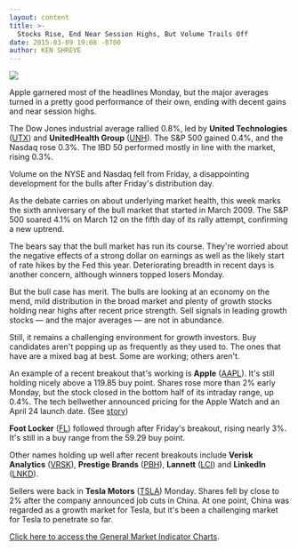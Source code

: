 ```yaml
---
layout: content
title: >-
  Stocks Rise, End Near Session Highs, But Volume Trails Off
date: 2015-03-09 19:08 -0700
author: KEN SHREVE
---
```






![](https://www.investors.com/wp-content/uploads/ibd-migrated-images/MPv_150310_635615125212279217.png)









  

Apple garnered most of the headlines Monday, but the major averages turned in a pretty good performance of their own, ending with decent gains and near session highs.

  

The Dow Jones industrial average rallied 0.8%, led by **United Technologies** ([UTX](https://research.investors.com/quote.aspx?symbol=UTX)) and **UnitedHealth Group** ([UNH](https://research.investors.com/quote.aspx?symbol=UNH)). The S&P 500 gained 0.4%, and the Nasdaq rose 0.3%. The IBD 50 performed mostly in line with the market, rising 0.3%.

  

Volume on the NYSE and Nasdaq fell from Friday, a disappointing development for the bulls after Friday's distribution day.

  

As the debate carries on about underlying market health, this week marks the sixth anniversary of the bull market that started in March 2009. The S&P 500 soared 4.1% on March 12 on the fifth day of its rally attempt, confirming a new uptrend.

  

The bears say that the bull market has run its course. They're worried about the negative effects of a strong dollar on earnings as well as the likely start of rate hikes by the Fed this year. Deteriorating breadth in recent days is another concern, although winners topped losers Monday.

  

But the bull case has merit. The bulls are looking at an economy on the mend, mild distribution in the broad market and plenty of growth stocks holding near highs after recent price strength. Sell signals in leading growth stocks — and the major averages — are not in abundance.

  

Still, it remains a challenging environment for growth investors. Buy candidates aren't popping up as frequently as they used to. The ones that have are a mixed bag at best. Some are working; others aren't.

  

An example of a recent breakout that's working is **Apple** ([AAPL](https://research.investors.com/quote.aspx?symbol=AAPL)). It's still holding nicely above a 119.85 buy point. Shares rose more than 2% early Monday, but the stock closed in the bottom half of its intraday range, up 0.4%. The tech bellwether announced pricing for the Apple Watch and an April 24 launch date. (See [story](http://news.investors.com/technology/030915-742638-apple-watch-cheaper-apple-tv-pitched-at-media-event.htm))

  

**Foot Locker** ([FL](https://research.investors.com/quote.aspx?symbol=FL)) followed through after Friday's breakout, rising nearly 3%. It's still in a buy range from the 59.29 buy point.

  

Other names holding up well after recent breakouts include **Verisk Analytics** ([VRSK](https://research.investors.com/quote.aspx?symbol=VRSK)), **Prestige Brands** ([PBH](https://research.investors.com/quote.aspx?symbol=PBH)), **Lannett** ([LCI](https://research.investors.com/quote.aspx?symbol=LCI)) and **LinkedIn** ([LNKD](https://research.investors.com/quote.aspx?symbol=LNKD)).

  

Sellers were back in **Tesla Motors** ([TSLA](https://research.investors.com/quote.aspx?symbol=TSLA)) Monday. Shares fell by close to 2% after the company announced job cuts in China. At one point, China was regarded as a growth market for Tesla, but it's been a challenging market for Tesla to penetrate so far.

  

[Click here to access the General Market Indicator Charts](https://www.investors.com/pdf/GMI_031015.pdf).




